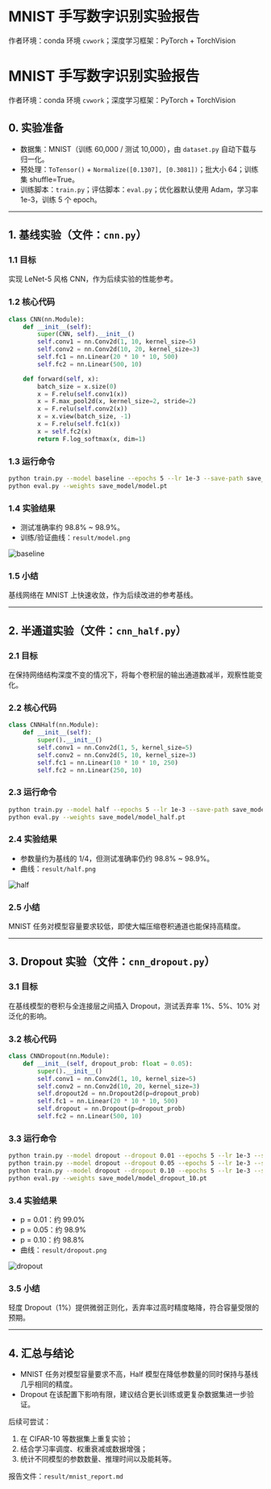 # MNIST 手写数字识别实验报告

作者环境：conda 环境 `cvwork`；深度学习框架：PyTorch + TorchVision
# MNIST 手写数字识别实验报告

作者环境：conda 环境 `cvwork`；深度学习框架：PyTorch + TorchVision

## 0. 实验准备
- 数据集：MNIST（训练 60,000 / 测试 10,000），由 `dataset.py` 自动下载与归一化。
- 预处理：`ToTensor()` + `Normalize([0.1307], [0.3081])`；批大小 64；训练集 shuffle=True。
- 训练脚本：`train.py`；评估脚本：`eval.py`；优化器默认使用 Adam，学习率 1e-3，训练 5 个 epoch。

---

## 1. 基线实验（文件：`cnn.py`）

### 1.1 目标
实现 LeNet-5 风格 CNN，作为后续实验的性能参考。

### 1.2 核心代码
```python
class CNN(nn.Module):
    def __init__(self):
        super(CNN, self).__init__()
        self.conv1 = nn.Conv2d(1, 10, kernel_size=5)
        self.conv2 = nn.Conv2d(10, 20, kernel_size=3)
        self.fc1 = nn.Linear(20 * 10 * 10, 500)
        self.fc2 = nn.Linear(500, 10)

    def forward(self, x):
        batch_size = x.size(0)
        x = F.relu(self.conv1(x))
        x = F.max_pool2d(x, kernel_size=2, stride=2)
        x = F.relu(self.conv2(x))
        x = x.view(batch_size, -1)
        x = F.relu(self.fc1(x))
        x = self.fc2(x)
        return F.log_softmax(x, dim=1)
```

### 1.3 运行命令
```bash
python train.py --model baseline --epochs 5 --lr 1e-3 --save-path save_model/model.pt
python eval.py --weights save_model/model.pt
```

### 1.4 实验结果
- 测试准确率约 98.8% ~ 98.9%。
- 训练/验证曲线：`result/model.png`

![baseline](model.png)

### 1.5 小结
基线网络在 MNIST 上快速收敛，作为后续改进的参考基线。

---

## 2. 半通道实验（文件：`cnn_half.py`）

### 2.1 目标
在保持网络结构深度不变的情况下，将每个卷积层的输出通道数减半，观察性能变化。

### 2.2 核心代码
```python
class CNNHalf(nn.Module):
    def __init__(self):
        super().__init__()
        self.conv1 = nn.Conv2d(1, 5, kernel_size=5)
        self.conv2 = nn.Conv2d(5, 10, kernel_size=3)
        self.fc1 = nn.Linear(10 * 10 * 10, 250)
        self.fc2 = nn.Linear(250, 10)
```

### 2.3 运行命令
```bash
python train.py --model half --epochs 5 --lr 1e-3 --save-path save_model/model_half.pt
python eval.py --weights save_model/model_half.pt
```

### 2.4 实验结果
- 参数量约为基线的 1/4，但测试准确率仍约 98.8% ~ 98.9%。
- 曲线：`result/half.png`

![half](half.png)

### 2.5 小结
MNIST 任务对模型容量要求较低，即使大幅压缩卷积通道也能保持高精度。

---

## 3. Dropout 实验（文件：`cnn_dropout.py`）

### 3.1 目标
在基线模型的卷积与全连接层之间插入 Dropout，测试丢弃率 1%、5%、10% 对泛化的影响。

### 3.2 核心代码
```python
class CNNDropout(nn.Module):
    def __init__(self, dropout_prob: float = 0.05):
        super().__init__()
        self.conv1 = nn.Conv2d(1, 10, kernel_size=5)
        self.conv2 = nn.Conv2d(10, 20, kernel_size=3)
        self.dropout2d = nn.Dropout2d(p=dropout_prob)
        self.fc1 = nn.Linear(20 * 10 * 10, 500)
        self.dropout = nn.Dropout(p=dropout_prob)
        self.fc2 = nn.Linear(500, 10)
```

### 3.3 运行命令
```bash
python train.py --model dropout --dropout 0.01 --epochs 5 --lr 1e-3 --save-path save_model/model_dropout_1.pt
python train.py --model dropout --dropout 0.05 --epochs 5 --lr 1e-3 --save-path save_model/model_dropout_5.pt
python train.py --model dropout --dropout 0.10 --epochs 5 --lr 1e-3 --save-path save_model/model_dropout_10.pt
python eval.py --weights save_model/model_dropout_10.pt
```

### 3.4 实验结果
- p = 0.01：约 99.0%
- p = 0.05：约 98.9%
- p = 0.10：约 98.8%
- 曲线：`result/dropout.png`

![dropout](dropout.png)

### 3.5 小结
轻度 Dropout（1%）提供微弱正则化，丢弃率过高时精度略降，符合容量受限的预期。

---

## 4. 汇总与结论
- MNIST 任务对模型容量要求不高，Half 模型在降低参数量的同时保持与基线几乎相同的精度。
- Dropout 在该配置下影响有限，建议结合更长训练或更复杂数据集进一步验证。

后续可尝试：
1. 在 CIFAR-10 等数据集上重复实验；
2. 结合学习率调度、权重衰减或数据增强；
3. 统计不同模型的参数数量、推理时间以及能耗等。

报告文件：`result/mnist_report.md`
